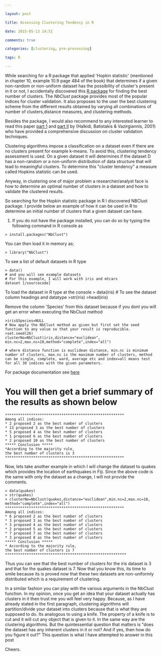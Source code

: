 ```yaml
---

layout: post

title: Assessing Clustering Tendency in R

date: 2015-05-13 14:51

comments: true

categories: [clustering, pre-processing]

tags: R

---
```

While searching for a R package that applied 'Hopkin statistic' (mentioned in chapter 10, example 10.9 page 484 of the book) that determines if a given non-random or non-uniform dataset has the possibility of cluster's present in it or not, I accidentally discovered this <a href="http://cedric.cnam.fr/fichiers/art_2554.pdf" target="_blank">R package</a> for finding the best number of clusters. The <em>NbClust</em> package provides most of the popular indices for cluster validation. It also proposes to the user the best clustering scheme from the different results obtained by varying all combinations of number of clusters,distance measures, and clustering methods.

Besides the package, I would also recommend to any interested learner to read this paper <a href="http://web.itu.edu.tr/sgunduz/courses/verimaden/paper/validity_survey.pdf" target="_blank">part 1</a> and <a href="http://www.sigmod.org/publications/sigmod-record/0209/a1.partii_clvalidity1.pdf" target="_blank">part II</a> by (Halkidi, Batistakis &amp; Vazirgiannis, 2001) who have provided a comprehensive discussion on cluster validation techniques.

Clustering algorithms impose a classification on a dataset even if there are no clusters present for example k-means. To avoid this, clustering tendency assessment is used. On a given dataset it will determines if the dataset D has a non-random or a non-uniform distribution of data structure that will lead to meaningful clusters. To determine this "cluster tendency" a measure called Hopkins statistic can be used.

Anyway, in clustering one of major problem a researcher/analyst face is how to determine an optimal number of clusters in a dataset and how to validate the clustered results.

So searching for the Hopkin statistic package in R I discovered NBClust package. I provide below an example of how it can be used in R to determine an initial number of clusters that a given dataset can have.
<ol>
	<li>If you do not have the package installed, you can do so by typing the following command in R console as</li>
</ol>

	> install.packages("NbClust")

You can then load it in memory as;
	
	> library("NbClust") 

To see a list of default datasets in R type

	> data()
	# and you will see example datasets
	# For this example, I will work with iris and mtcars dataset [/sourcecode]
To load the dataset in R type at the console
	> data(iris)
	# To see the dataset column headings and datatype
	>str(iris)
	>head(iris) 

Remove the column 'Species' from this dataset because if you dont you will get an error when executing the NbClust method

	>iris$Species=NULL
	# Now apply the NbClust method as given but first set the seed function to any value so that your result is reproducible.
	>set.seed(26)
	clusterNo=NbClust(iris,distance="euclidean",
	min.nc=2,max.nc=10,method="complete",index="all")

	# where distance function is euclidean distance, min.nc is minimum number of clusters, max.nc is the maximum number of clusters, method can be single, complete, ward, average etc and index=all means test for all 30 indices with the given parameters. 

For package documentation see <a href="https://cran.r-project.org/web/packages/NbClust/NbClust.pdf">here</a>

# You will then get a brief summary of the results as shown below

	*******************************************************
	Among all indices:
	* 2 proposed 2 as the best number of clusters
	* 13 proposed 3 as the best number of clusters
	* 5 proposed 4 as the best number of clusters
	* 1 proposed 6 as the best number of clusters
	* 2 proposed 10 as the best number of clusters
	***** Conclusion *****
	*According to the majority rule,
	the best number of clusters is 3
	*******************************************************

Now, lets take another example in which I will change the dataset to quakes which provides the location of earthquakes in Fiji. Since the above code is the same with only the dataset as a change, I will not provide the comments.

	> data(quakes)
	> str(quakes)
	> clusterNo=NbClust(quakes,distance="euclidean",min.nc=2,max.nc=10,
	method="complete",index="all")
	*******************************************************
	Among all indices:
	* 6 proposed 2 as the best number of clusters
	* 3 proposed 3 as the best number of clusters
	* 3 proposed 4 as the best number of clusters
	* 2 proposed 5 as the best number of clusters
	* 7 proposed 7 as the best number of clusters
	* 3 proposed 8 as the best number of clusters
	***** Conclusion *****
	* According to the majority rule,
	the best number of clusters is 7
	********************************************************


Thus you can see that the best number of clusters for the iris dataset is 3 and that for the quakes dataset is 7. Now that you know this, its time to smile because its is proved now that these two datasets are non-uniformly distributed which is a requirement of clustering.

In a similar fashion you can play with the various arguments in the NbClust function. In my opinion, once you get an idea that your dataset actually has clusters in it then trust me you will feel very happy. Because, as I have already stated in the first paragraph, clustering algorithms will partition/divide your dataset into clusters because that is what they are supposed to do. Its analogous to using a knife. The property of a knife is to cut and it will cut any object that is given to it. In the same way are the clustering algorithms. But the quintessential question that matters is "does the dataset has any inherent clusters in it or not? And if yes, then how do you figure it out?" This question is what I have attempted to answer in this post

Cheers.
